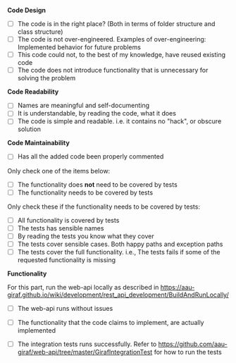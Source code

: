 **Code Design** 

- [ ] The code is in the right place? (Both in terms of folder structure and class structure)
- [ ] The code is not over-engineered. Examples of over-engineering: Implemented behavior for future problems     
- [ ] This code could not, to the best of my knowledge, have reused existing code
- [ ] The code does not introduce functionality that is unnecessary for solving the problem

**Code Readability** 

- [ ] Names are meaningful and self-documenting
- [ ] It is understandable, by reading the code, what it does
- [ ] The code is simple and readable. i.e. it contains no \"hack\", or obscure solution   

**Code Maintainability**

- [ ] Has all the added code been properly commented

Only check one of the items below:

- [ ] The functionality does **not** need to be covered by tests
- [ ] The functionality needs to be covered by tests

Only check these if the functionality needs to be covered by tests:

- [ ] All functionality is covered by tests
- [ ] The tests has sensible names
- [ ] By reading the tests you know what they cover
- [ ] The tests cover sensible cases. Both happy paths and exception paths
- [ ] The tests cover the full functionality. i.e., The tests fails if some of the requested functionality is missing

**Functionality**

For this part, run the web-api locally as described in https://aau-giraf.github.io/wiki/development/rest_api_development/BuildAndRunLocally/ 
- [ ] The web-api runs without issues
- [ ] The functionality that the code claims to implement, are actually implemented
- [ ] The integration tests runs successfully. Refer to https://github.com/aau-giraf/web-api/tree/master/GirafIntegrationTest for how to run the tests

